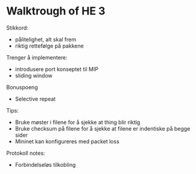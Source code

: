 # Walktrough of HE 3

Stikkord:
- pålitelighet, alt skal frem
- riktig rettefølge på pakkene


Trenger å implementere:
- introdusere port konseptet til MIP
- sliding window

Bonuspoeng
- Selective repeat

Tips:
- Bruke møster i filene for å sjekke at thing blir riktig
- Bruke checksum på filene for å sjekke at filene er indentiske på begge sider
- Mininet kan konfigureres med packet loss


Protokoll notes:
- Forbindelseløs tilkobling


